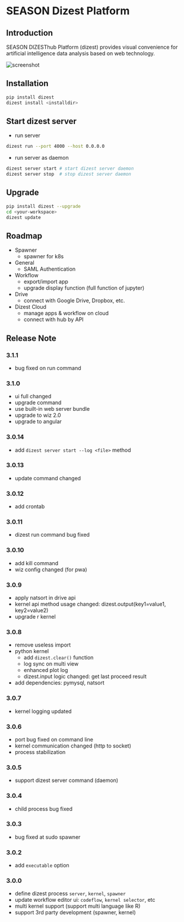 # SEASON Dizest Platform

## Introduction

SEASON DIZESThub Platform (dizest) provides visual convenience for artificial intelligence data analysis based on web technology.

![screenshot](./screenshots/demo.gif)

## Installation

```bash
pip install dizest
dizest install <installdir>
```

## Start dizest server

- run server

```bash
dizest run --port 4000 --host 0.0.0.0
```

- run server as daemon

```bash
dizest server start # start dizest server daemon
dizest server stop  # stop dizest server daemon
```

## Upgrade

```bash
pip install dizest --upgrade
cd <your-workspace>
dizest update
```

## Roadmap

- Spawner
    - spawner for k8s
- General
    - SAML Authentication
- Workflow
    - export/import app
    - upgrade display function (full function of jupyter)
- Drive
    - connect with Google Drive, Dropbox, etc.
- Dizest Cloud
    - manage apps & workflow on cloud
    - connect with hub by API

## Release Note

### 3.1.1

- bug fixed on run command

### 3.1.0

- ui full changed
- upgrade command
- use built-in web server bundle
- upgrade to wiz 2.0
- upgrade to angular

### 3.0.14

- add `dizest server start --log <file>` method 

### 3.0.13

- update command changed

### 3.0.12

- add crontab

### 3.0.11

- dizest run command bug fixed

### 3.0.10

- add kill command
- wiz config changed (for pwa)

### 3.0.9

- apply natsort in drive api
- kernel api method usage changed: dizest.output(key1=value1, key2=value2)
- upgrade r kernel

### 3.0.8

- remove useless import
- python kernel
    - add `dizest.clear()` function
    - log sync on multi view
    - enhanced plot log
    - dizest.input logic changed: get last proceed result
- add dependencies: pymysql, natsort

### 3.0.7

- kernel logging updated

### 3.0.6

- port bug fixed on command line
- kernel communication changed (http to socket)
- process stabilization

### 3.0.5

- support dizest server command (daemon)

### 3.0.4

- child process bug fixed

### 3.0.3

- bug fixed at sudo spawner

### 3.0.2

- add `executable` option

### 3.0.0

- define dizest process `server`, `kernel`, `spawner`
- update workflow editor ui: `codeflow`, `kernel selector`, etc
- multi kernel support (support multi language like R)
- support 3rd party development (spawner, kernel)

